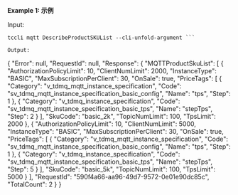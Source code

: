 **Example 1: 示例**



Input: 

```
tccli mqtt DescribeProductSKUList --cli-unfold-argument ```

Output: 
```
{
    "Error": null,
    "RequestId": null,
    "Response": {
        "MQTTProductSkuList": [
            {
                "AuthorizationPolicyLimit": 10,
                "ClientNumLimit": 2000,
                "InstanceType": "BASIC",
                "MaxSubscriptionPerClient": 30,
                "OnSale": true,
                "PriceTags": [
                    {
                        "Category": "v_tdmq_mqtt_instance_specification",
                        "Code": "sv_tdmq_mqtt_instance_specification_basic_config",
                        "Name": "tps",
                        "Step": 1
                    },
                    {
                        "Category": "v_tdmq_instance_specification",
                        "Code": "sv_tdmq_mqtt_instance_specification_basic_tps",
                        "Name": "stepTps",
                        "Step": 2
                    }
                ],
                "SkuCode": "basic_2k",
                "TopicNumLimit": 100,
                "TpsLimit": 2000
            },
            {
                "AuthorizationPolicyLimit": 10,
                "ClientNumLimit": 5000,
                "InstanceType": "BASIC",
                "MaxSubscriptionPerClient": 30,
                "OnSale": true,
                "PriceTags": [
                    {
                        "Category": "v_tdmq_mqtt_instance_specification",
                        "Code": "sv_tdmq_mqtt_instance_specification_basic_config",
                        "Name": "tps",
                        "Step": 1
                    },
                    {
                        "Category": "v_tdmq_instance_specification",
                        "Code": "sv_tdmq_mqtt_instance_specification_basic_tps",
                        "Name": "stepTps",
                        "Step": 5
                    }
                ],
                "SkuCode": "basic_5k",
                "TopicNumLimit": 100,
                "TpsLimit": 5000
            }
        ],
        "RequestId": "590f4a66-aa96-49d7-9572-0e01e90dc85c",
        "TotalCount": 2
    }
}
```

